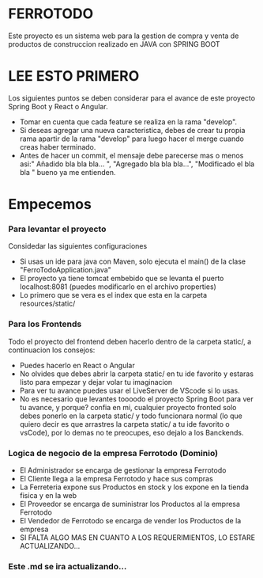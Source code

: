# FERROTODO
Este proyecto es un sistema web para la gestion de compra y venta de productos de construccion realizado en JAVA con SPRING BOOT

# LEE ESTO PRIMERO
Los siguientes puntos se deben considerar para el avance de este proyecto Spring Boot y React o Angular.

* Tomar en cuenta que cada feature se realiza en la rama "develop".
* Si deseas agregar una nueva caracteristica, debes de crear tu propia rama apartir de la rama "develop" para luego hacer el merge cuando creas haber terminado.
* Antes de hacer un commit, el mensaje debe parecerse mas o menos asi:" Añadido bla bla bla... ", "Agregado bla bla bla...", "Modificado el bla bla " bueno ya me entienden.

# Empecemos


### Para levantar el proyecto
Considedar las siguientes configuraciones

* Si usas un ide para java con Maven, solo ejecuta el main() de la clase "FerroTodoApplication.java"
* El proyecto ya tiene tomcat embebido que se levanta el puerto localhost:8081 (puedes modificarlo en el archivo properties)
* Lo primero que se vera es el index que esta en la carpeta resources/static/

### Para los Frontends
Todo el proyecto del frontend deben hacerlo dentro de la carpeta static/, a continuacion los consejos:

* Puedes hacerlo en React o Angular
* No olvides que debes abrir la carpeta static/ en tu ide favorito y estaras listo para empezar y dejar volar tu imaginacion
* Para ver tu avance puedes usar el LiveServer de VScode si lo usas.
* No es necesario que levantes toooodo el proyecto Spring Boot para ver tu avance, y porque? confia en mi, cualquier proyecto fronted solo debes ponerlo en la carpeta static/ y todo funcionara normal (lo que quiero decir es que arrastres la carpeta static/ a tu ide favorito o vsCode), por lo demas no te preocupes, eso dejalo a los Banckends.

### Logica de negocio de la empresa Ferrotodo (Dominio)
* El Administrador se encarga de gestionar la empresa Ferrotodo
* El Cliente llega a la empresa Ferrotodo y hace sus compras
* La Ferreteria expone sus Productos en stock y los expone en la tienda fisica y en la web
* El Proveedor se encarga de suministrar los Productos al la empresa Ferrotodo
* El Vendedor de Ferrotodo se encarga de vender los Productos de la empresa
* SI FALTA ALGO MAS EN CUANTO A LOS REQUERIMIENTOS, LO ESTARE ACTUALIZANDO...

### Este .md se ira actualizando...
